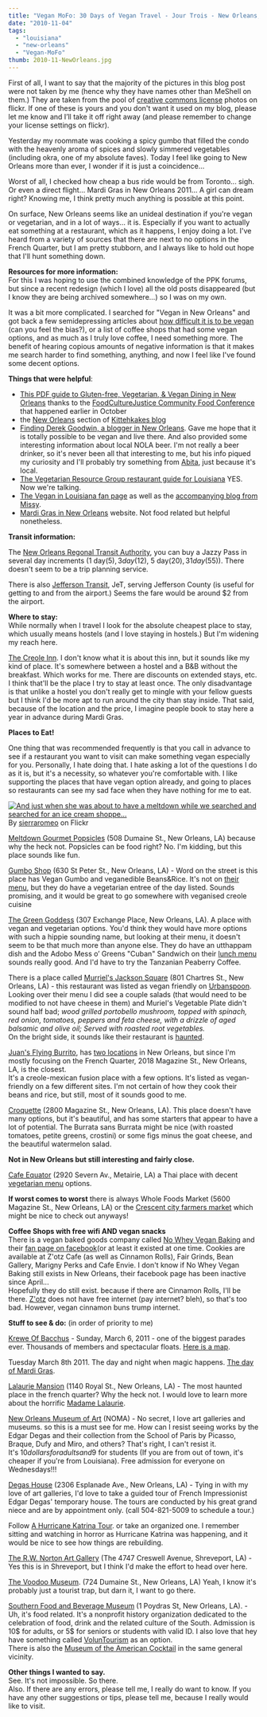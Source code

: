```yaml
---
title: "Vegan MoFo: 30 Days of Vegan Travel - Jour Trois - New Orleans, Louisiana - Eating Vegan in the Big Easy."
date: "2010-11-04"
tags:
  - "louisiana"
  - "new-orleans"
  - "Vegan-MoFo"
thumb: 2010-11-NewOrleans.jpg
---
```


First of all, I want to say that the majority of the pictures in this blog post were not taken by me (hence why they have names other than MeShell on them.) They are taken from the pool of [creative commons license](http://creativecommons.org/licenses/by/2.0/deed.en_CA) photos on flickr. If one of these is yours and you don't want it used on my blog, please let me know and I’ll take it off right away (and please remember to change your license settings on flickr).  

Yesterday my roommate was cooking a spicy gumbo that filled the condo with the heavenly aroma of spices and slowly simmered vegetables (including okra, one of my absolute faves). Today I feel like going to New Orleans more than ever, I wonder if it is just a coincidence...  

Worst of all, I checked how cheap a bus ride would be from Toronto... sigh. Or even a direct flight... Mardi Gras in New Orleans 2011... A girl can dream right? Knowing me, I think pretty much anything is possible at this point.  

On surface, New Orleans seems like an unideal destination if you're vegan or vegetarian, and in a lot of ways... it is. Especially if you want to actually eat something at a restaurant, which as it happens, I enjoy doing a lot. I've heard from a variety of sources that there are next to no options in the French Quarter, but I am pretty stubborn, and I always like to hold out hope that I'll hunt something down.  

**Resources for more information:**  
For this I was hoping to use the combined knowledge of the PPK forums, but since a recent redesign (which I love) all the old posts disappeared (but I know they are being archived somewhere...) so I was on my own.  

It was a bit more complicated. I searched for "Vegan in New Orleans" and got back a few semidepressing articles about [how difficult it is to be vegan](http://www.bestofneworleans.com/gambit/veganize-me/Content?oid=1338006) (can you feel the bias?), or a list of coffee shops that had some vegan options, and as much as I truly love coffee, I need something more. The benefit of hearing copious amounts of negative information is that it makes me search harder to find something, anything, and now I feel like I've found some decent options.  

**Things that were helpful**:  

- [This PDF guide to Gluten-free, Vegetarian, & Vegan Dining in New Orleans](http://communityfoodconference.org/14/wp-content/uploads/2010/06/GlutenVegDiningNOLA.pdf) thanks to the [FoodCultureJustice Community Food Conference](http://communityfoodconference.org/14/) that happened earlier in October
- the [New Orleans](http://kitteekake.blogspot.com/search/label/new%20orleans) section of [Kittehkakes blog](http://kitteekake.blogspot.com/)
- [Finding Derek Goodwin, a blogger in New Orleans](http://www.examiner.com/vegan-in-new-orleans/derek-goodwin). Gave me hope that it is totally possible to be vegan and live there. And also provided some interesting information about local NOLA beer. I'm not really a beer drinker, so it's never been all that interesting to me, but his info piqued my curiosity and I'll probably try something from [Abita](http://abita.com/), just because it's local.
- [The Vegetarian Resource Group restaurant guide for Louisiana](http://www.vrg.org/restaurant/Louisiana.php) YES. Now we're talking.
- [The Vegan in Louisiana fan page](http://www.facebook.com/pages/Lake-Charles-LA/Vegan-in-Louisiana/101126433288331) as well as the [accompanying blog from Missy](http://vegmissy.blogspot.com/).
- [Mardi Gras in New Orleans](http://www.mardigrasneworleans.com/) website. Not food related but helpful nonetheless.

**Transit information:**  

The [New Orleans Regonal Transit Authority](http://www.norta.com/), you can buy a Jazzy Pass in several day increments (1 day(5$), 3 day (12$), 5 day(20$), 31 day(55$)). There doesn't seem to be a trip planning service.  

There is also [Jefferson Transit](http://www.jeffersontransit.org/default.htm), JeT, serving Jefferson County (is useful for getting to and from the airport.) Seems the fare would be around $2 from the airport.  

**Where to stay:**  
While normally when I travel I look for the absolute cheapest place to stay, which usually means hostels (and I love staying in hostels.) But I'm widening my reach here.  

[The Creole Inn](http://www.creoleinn.com/). I don't know what it is about this inn, but it sounds like my kind of place. It's somewhere between a hostel and a B&B without the breakfast. Which works for me. There are discounts on extended stays, etc. I think that'll be the place I try to stay at least once. The only disadvantage is that unlike a hostel you don't really get to mingle with your fellow guests but I think I'd be more apt to run around the city than stay inside. That said, because of the location and the price, I imagine people book to stay here a year in advance during Mardi Gras.  

**Places to Eat!**  

One thing that was recommended frequently is that you call in advance to see if a restaurant you want to visit can make something vegan especially for you. Personally, I hate doing that. I hate asking a lot of the questions I do as it is, but it's a necessity, so whatever you're comfortable with. I like supporting the places that have vegan option already, and going to places so restaurants can see my sad face when they have nothing for me to eat.  

[![And just when she was about to have a meltdown while we searched and searched for an ice cream shoppe...](images/4498357857_6c12ceed38_m.jpg)](http://www.flickr.com/photos/sierraromeo/4498357857/ "And just when she was about to have a meltdown while we searched and searched for an ice cream shoppe... by sierraromeo [sarah-ji], on Flickr")  
By [sierraromeo](http://www.flickr.com/photos/sierraromeo) on Flickr


[Meltdown Gourmet Popsicles](http://www.myspace.com/meltdownpopsicles) (508 Dumaine St., New Orleans, LA) because why the heck not. Popsicles can be food right? No. I'm kidding, but this place sounds like fun.  

[Gumbo Shop](http://www.gumboshop.com/) (630 St Peter St., New Orleans, LA) - Word on the street is this place has Vegan Gumbo and veganedible Beans&Rice. It's not on [their menu](http://www.gumboshop.com/restaurant_menu/restaurant_menu.asp), but they do have a vegetarian entree of the day listed. Sounds promising, and it would be great to go somewhere with veganised creole cuisine  

[The Green Goddess](http://www.greengoddessnola.com/) (307 Exchange Place, New Orleans, LA). A place with vegan and vegetarian options. You'd think they would have more options with such a hippie sounding name, but looking at their menu, it doesn't seem to be that much more than anyone else. They do have an utthappam dish and the Adobo Mess o’ Greens "Cuban" Sandwich on their [lunch menu](http://www.greengoddessnola.com/pdf/Green-Goddesss-September-09-2010-lunch-menu.pdf) sounds really good. And I'd have to try the Tanzanian Peaberry Coffee.  


There is a place called [Murriel's Jackson Square](http://www.muriels.com/) (801 Chartres St., New Orleans, LA) - this restaurant was listed as vegan friendly on [Urbanspoon](http://www.urbanspoon.com/r/57/621355/restaurant/French-Quarter/Muriels-Jackson-Square-New-Orleans). Looking over their menu I did see a couple salads (that would need to be modified to not have cheese in them) and Muriel's Vegetable Plate didn't sound half bad; _wood grilled portobello mushroom, topped with spinach, red onion, tomatoes, peppers and feta cheese, with a drizzle of aged balsamic and olive oil; Served with roasted root vegetables._  
On the bright side, it sounds like their restaurant is [haunted](http://www.muriels.com/html/ghost.html).  

[Juan's Flying Burrito](http://www.juansflyingburrito.com/), has [two locations](http://www.juansflyingburrito.com/index.php?s=locations) in New Orleans, but since I'm mostly focusing on the French Quarter, 2018 Magazine St., New Orleans, LA, is the closest.  
It's a creole-mexican fusion place with a few options. It's listed as vegan-friendly on a few different sites. I'm not certain of how they cook their beans and rice, but still, most of it sounds good to me.  

[Croquette](http://www.coquette-nola.com/) (2800 Magazine St., New Orleans, LA). This place doesn't have many options, but it's beautiful, and has some starters that appear to have a lot of potential. The Burrata sans Burrata might be nice (with roasted tomatoes, petite greens, crostini) or some figs minus the goat cheese, and the beautiful watermelon salad.  

**Not in New Orleans but still interesting and fairly close.**  

[Cafe Equator](http://www.cafeequator.com/) (2920 Severn Av., Metairie, LA) a Thai place with decent [vegetarian menu](http://www.cafeequator.com/flashsite/downloadmenu.html) options.  

**If worst comes to worst** there is always Whole Foods Market (5600 Magazine St., New Orleans, LA) or the [Crescent city farmers market](http://www.crescentcityfarmersmarket.org/) which might be nice to check out anyways!  

**Coffee Shops with free wifi AND vegan snacks**  
There is a vegan baked goods company called [No Whey Vegan Baking](http://www.myspace.com/nowheyveganbaking) and their [fan page on facebook](http://www.facebook.com/pages/New-Orleans-LA/No-Whey-Vegan-Baking/169101565262)(or at least it existed at one time. Cookies are available at Z'otz Cafe (as well as Cinnamon Rolls), Fair Grinds, Bean Gallery, Marigny Perks and Cafe Envie. I don't know if No Whey Vegan Baking still exists in New Orleans, their facebook page has been inactive since April...  
Hopefully they do still exist. because if there are Cinnamon Rolls, I'll be there. [Z'otz](http://www.myspace.com/zotzcafe) does not have free internet (pay internet? bleh), so that's too bad. However, vegan cinnamon buns trump internet.  


**Stuff to see & do:** (in order of priority to me)  

[Krewe Of Bacchus](http://www.kreweofbacchus.org) - Sunday, March 6, 2011 - one of the biggest parades ever. Thousands of members and spectacular floats. [Here is a map](http://www.mardigrasneworleans.com/routes/bacchus.html).  

Tuesday March 8th 2011. The day and night when magic happens. [The day of Mardi Gras](http://www.mardigrasneworleans.com/).  

[Lalaurie Mansion](http://www.prairieghosts.com/lalaurie.html) (1140 Royal St., New Orleans, LA) - The most haunted place in the french quarter? Why the heck not. I would love to learn more about the horrific [Madame Lalaurie](http://en.wikipedia.org/wiki/Delphine_LaLaurie).  

[New Orleans Museum of Art](http://www.noma.org/) (NOMA) - No secret, I love art galleries and museums. so this is a must see for me. How can I resist seeing works by the Edgar Degas and their collection from the School of Paris by Picasso, Braque, Dufy and Miro, and others? That's right, I can't resist it.  
It's $10 dollars for adults and 9$ for students (If you are from out of town, it's cheaper if you're from Louisiana). Free admission for everyone on Wednesdays!!!  

[Degas House](http://www.degashouse.com/) (2306 Esplanade Ave., New Orleans, LA) - Tying in with my love of art galleries, I'd love to take a guided tour of French Impressionist Edgar Degas' temporary house. The tours are conducted by his great grand niece and are by appointment only. (call 504-821-5009 to schedule a tour.)  


Follow [A Hurricane Katrina Tour](http://goneworleans.about.com/od/famouslandmarks/a/katrinatour.htm). or take an organized one. I remember sitting and watching in horror as Hurricane Katrina was happening, and it would be nice to see how things are rebuilding.  


[The R.W. Norton Art Gallery](http://www.rwnaf.org/) (The 4747 Creswell Avenue, Shreveport, LA) - Yes this is in Shreveport, but I think I'd make the effort to head over here.  


[The Voodoo Museum](http://www.voodoomuseum.com/). (724 Dumaine St., New Orleans, LA) Yeah, I know it's probably just a tourist trap, but darn it, I want to go there.  


[Southern Food and Beverage Museum](http://southernfood.org/) (1 Poydras St, New Orleans, LA). - Uh, it's food related. It's a nonprofit history organization dedicated to the celebration of food, drink and the related culture of the South. Admission is 10$ for adults, or 5$ for seniors or students with valid ID. I also love that hey have something called [VolunTourism](http://southernfood.org/sofab/support-2/voluntourism/) as an option.  
There is also the [Museum of the American Cocktail](http://www.museumoftheamericancocktail.org/) in the same general vicinity.  

**Other things I wanted to say.**  
See. It's not impossible. So there.  
Also. If there are any errors, please tell me, I really do want to know. If you have any other suggestions or tips, please tell me, because I really would like to visit.
